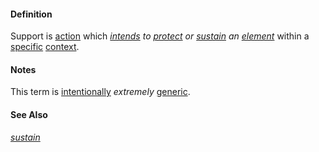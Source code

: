 #### Definition

Support is [action](https://github.com/gcassel/Modular-Organization-Terminology/blob/master/terms/action.md) which *[intends](https://github.com/gcassel/Modular-Organization-Terminology/blob/master/terms/intention.md) to [protect](https://github.com/gcassel/Modular-Organization-Terminology/blob/master/terms/protect.md) or [sustain](https://github.com/gcassel/Modular-Organization-Terminology/blob/master/terms/sustain.md) an [element](https://github.com/gcassel/Modular-Organization-Terminology/blob/master/terms/element.md)* within a [specific](https://github.com/gcassel/Modular-Organization-Terminology/blob/master/terms/specific.md) [context](https://github.com/gcassel/Modular-Organization-Terminology/blob/master/terms/context.md). 

#### Notes

This term is [intentionally](https://github.com/gcassel/Modular-Organization-Terminology/blob/master/terms/intention.md) *extremely* [generic](https://github.com/gcassel/Modular-Organization-Terminology/blob/master/terms/generic.md).

#### See Also

*[sustain](https://github.com/gcassel/Modular-Organization-Terminology/blob/master/terms/sustain.md)*
